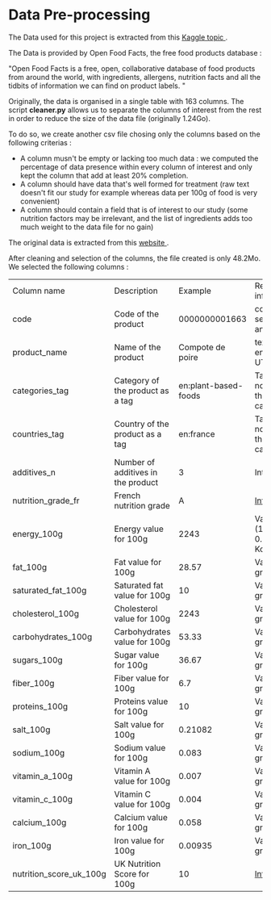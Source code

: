 # Data Pre-processing

The Data used for this project is extracted from this <a href="https://www.kaggle.com/openfoodfacts/world-food-facts"> Kaggle topic </a>.

The Data is provided by Open Food Facts, the free food products database :

"Open Food Facts is a free, open, collaborative database of food products from around the world, with ingredients, allergens, nutrition facts and all the tidbits of information we can find on product labels. "

Originally, the data is organised in a single table with 163 columns. The script __cleaner.py__ allows us to separate the columns of interest from the rest in order to reduce the size of the data file (originally 1.24Go). 

To do so, we create another csv file chosing only the columns based on the following criterias : 

- A column musn't be empty or lacking too much data : we computed the percentage of data presence within every column of interest and only kept the column that add at least 20% completion. 
- A column should have data that's well formed for treatment (raw text doesn't fit our study for example whereas data per 100g of food is very convenient)
- A column should contain a field that is of interest to our study (some nutrition factors may be irrelevant, and the list of ingredients adds too much weight to the data file for no gain)

The original data is extracted from this <a href="https://world.openfoodfacts.org/data"> website </a>.

After cleaning and selection of the columns, the file created is only 48.2Mo. We selected the following columns : 

<table>
	<tr>
		<td> Column name </td> 
		<td> Description </td>
		<td> Example </td> 
		<td> Relevant information </td> 
		<td> Filling percentage </td> 
	</tr>
	<tr>
		<td> code </td>
		<td> Code of the product </td> 
		<td> 0000000001663 </td> 
		<td> code can serve as an id </td> 
		<td> 100% </td>
	</tr>
	<tr>
		<td> product_name </td>
		<td> Name of the product </td> 
		<td> Compote de poire </td> 
		<td> text encoded in UTF-8 </td> 
		<td> 97.22% </td>
	</tr>
	<tr>
		<td> categories_tag </td>
		<td> Category of the product as a tag </td> 
		<td> en:plant-based-foods </td> 
		<td> Tag normalizes the category </td> 
		<td> 28.11% </td>
	</tr>
	<tr>
		<td> countries_tag </td>
		<td> Country of the product as a tag </td> 
		<td> en:france </td> 
		<td> Tag normalizes the category </td> 
		<td> 99.95% </td>
	</tr>
	<tr>
		<td> additives_n </td>
		<td> Number of additives in the product </td> 
		<td> 3 </td> 
		<td> Int value </td> 
		<td> 86.57% </td>
	</tr>
	<tr>
		<td> nutrition_grade_fr </td>
		<td> French nutrition grade </td> 
		<td> A </td> 
		<td> <a href="http://www.mangerbouger.fr/Manger-Mieux/Comment-manger-mieux/Comprendre-les-infos-nutritionnelles2/Le-Nutri-Score-l-information-nutritionnelle-en-un-coup-d-oeil?gclid=CjwKCAiA-9rTBRBNEiwAt0Znw02malCE6XrmGf9dVM2h_spKWEyjQz3esiazsEdEzScoT4mhIR2t9hoC6iQQAvD_BwE#xtor=SEC-34-GOO-[Nutriscore]--S-[%2Bscores%20%2Bnutrition]"> Information </a> </td> 
		<td> 86.57% </td>
	</tr>
	<tr>
		<td> energy_100g </td>
		<td> Energy value for 100g </td> 
		<td> 2243 </td> 
		<td> Value in Kj (1Kj = 0.239 Kcal) </td> 
		<td> 88.30% </td>
	</tr>
	<tr>
		<td> fat_100g </td>
		<td> Fat value for 100g </td> 
		<td> 28.57 </td> 
		<td> Value in grams </td> 
		<td> 85.13% </td>
	</tr>
	<tr>
		<td> saturated_fat_100g </td>
		<td> Saturated fat value for 100g </td> 
		<td> 10 </td> 
		<td> Value in grams </td> 
		<td> 80.12% </td>
	</tr>
	<tr>
		<td> cholesterol_100g </td>
		<td> Cholesterol value for 100g </td> 
		<td> 2243 </td> 
		<td> Value in grams </td> 
		<td> 40.42% </td>
	</tr>
	<tr>
		<td> carbohydrates_100g </td>
		<td> Carbohydrates value for 100g </td> 
		<td> 53.33 </td> 
		<td> Value in grams </td> 
		<td> 85.07% </td>
	</tr>
	<tr>
		<td> sugars_100g </td>
		<td> Sugar value for 100g </td> 
		<td> 36.67 </td> 
		<td> Value in grams </td> 
		<td> 84.37% </td>
	</tr>
	<tr>
		<td> fiber_100g </td>
		<td> Fiber value for 100g </td> 
		<td> 6.7 </td> 
		<td> Value in grams </td> 
		<td> 62.83% </td>
	</tr>
	<tr>
		<td> proteins_100g </td>
		<td> Proteins value for 100g </td> 
		<td> 10 </td> 
		<td> Value in grams </td> 
		<td> 88% </td>
	</tr>
	<tr>
		<td> salt_100g </td>
		<td> Salt value for 100g </td> 
		<td> 0.21082 </td> 
		<td> Value in grams </td> 
		<td> 84.37% </td>
	</tr>
	<tr>
		<td> sodium_100g </td>
		<td> Sodium value for 100g </td> 
		<td> 0.083 </td> 
		<td> Value in grams </td> 
		<td> 87.35% </td>
	</tr>
	<tr>
		<td> vitamin_a_100g </td>
		<td> Vitamin A value for 100g </td> 
		<td> 0.007 </td> 
		<td> Value in grams </td> 
		<td> 38.59% </td>
	</tr>
	<tr>
		<td> vitamin_c_100g  </td>
		<td> Vitamin C value for 100g </td> 
		<td> 0.004 </td> 
		<td> Value in grams </td> 
		<td> 39.48% </td>
	</tr>
	<tr>
		<td> calcium_100g </td>
		<td> Calcium value for 100g </td> 
		<td> 0.058 </td> 
		<td> Value in grams </td> 
		<td> 39.52% </td>
	</tr>
	<tr>
		<td> iron_100g </td>
		<td> Iron value for 100g </td> 
		<td> 0.00935 </td> 
		<td> Value in grams </td> 
		<td> 39.39% </td>
	</tr>
	<tr>
		<td> nutrition_score_uk_100g </td>
		<td> UK Nutrition Score for 100g </td> 
		<td> 10 </td> 
		<td> <a href="https://www.food.gov.uk/northern-ireland/nutritionni/niyoungpeople/nutlab/nutprofmod"> Information </a> </td> 
		<td> 77.75% </td>
	</tr>
</table>


